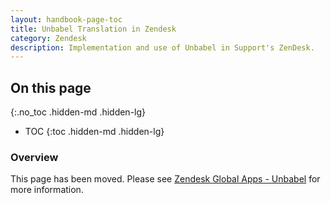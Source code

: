 ```yaml
---
layout: handbook-page-toc
title: Unbabel Translation in Zendesk
category: Zendesk
description: Implementation and use of Unbabel in Support's ZenDesk.
---
```


## On this page
{:.no_toc .hidden-md .hidden-lg}

- TOC
{:toc .hidden-md .hidden-lg}

### Overview

This page has been moved. Please see
[Zendesk Global Apps - Unbabel](../support/support-ops/documentation/zendesk_global_apps.html#unbabel-for-zendesk-support) 
for more information.

